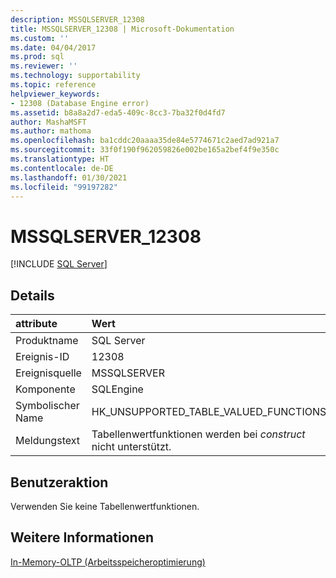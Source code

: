 ```yaml
---
description: MSSQLSERVER_12308
title: MSSQLSERVER_12308 | Microsoft-Dokumentation
ms.custom: ''
ms.date: 04/04/2017
ms.prod: sql
ms.reviewer: ''
ms.technology: supportability
ms.topic: reference
helpviewer_keywords:
- 12308 (Database Engine error)
ms.assetid: b8a8a2d7-eda5-409c-8cc3-7ba32f0d4fd7
author: MashaMSFT
ms.author: mathoma
ms.openlocfilehash: ba1cddc20aaaa35de84e5774671c2aed7ad921a7
ms.sourcegitcommit: 33f0f190f962059826e002be165a2bef4f9e350c
ms.translationtype: HT
ms.contentlocale: de-DE
ms.lasthandoff: 01/30/2021
ms.locfileid: "99197282"
---
```

# <a name="mssqlserver_12308"></a>MSSQLSERVER_12308
 [!INCLUDE [SQL Server](../../includes/applies-to-version/sqlserver.md)]
  
## <a name="details"></a>Details  
  
| attribute | Wert |  
| :-------- | :---- |  
|Produktname|SQL Server|  
|Ereignis-ID|12308|  
|Ereignisquelle|MSSQLSERVER|  
|Komponente|SQLEngine|  
|Symbolischer Name|HK_UNSUPPORTED_TABLE_VALUED_FUNCTIONS|  
|Meldungstext|Tabellenwertfunktionen werden bei *construct* nicht unterstützt.|  
  
## <a name="user-action"></a>Benutzeraktion  
Verwenden Sie keine Tabellenwertfunktionen.  
  
## <a name="see-also"></a>Weitere Informationen  
[In-Memory-OLTP &#40;Arbeitsspeicheroptimierung&#41;](~/relational-databases/in-memory-oltp/in-memory-oltp-in-memory-optimization.md)  
  
